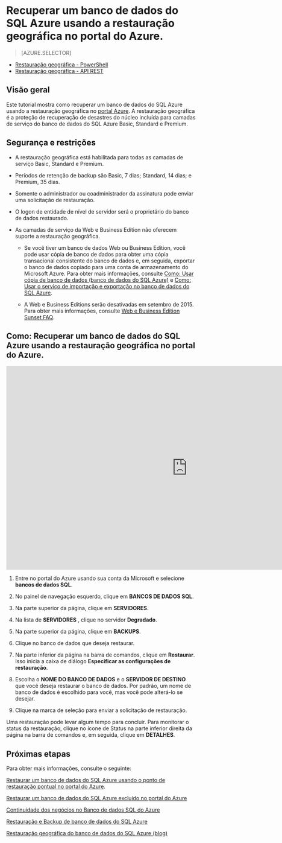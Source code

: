 <properties 
   pageTitle="Recuperar um banco de dados do SQL Azure usando a restauração geográfica no portal do Azure." 
   description="Restauração geográfica, Banco de dados SQL do Microsoft Azure, banco de dados de restauração, banco de dados de recuperação, Portal de Gerenciamento do Azure, portal do Azure" 
   services="sql-database" 
   documentationCenter="" 
   authors="elfisher" 
   manager="jeffreyg" 
   editor="v-romcal"/>

<tags
   ms.service="sql-database"
   ms.devlang="NA"
   ms.topic="article"
   ms.tgt_pltfrm="NA"
   ms.workload="storage-backup-recovery" 
   ms.date="02/24/2015"
   ms.author="elfish; v-romcal"/>

# Recuperar um banco de dados do SQL Azure usando a restauração geográfica no portal do Azure.

> [AZURE.SELECTOR]
- [Restauração geográfica - PowerShell](http://azure.microsoft.com/documentation/articles/sql-database-geo-restore-tutorial-powershell/)
- [Restauração geográfica - API REST](http://azure.microsoft.com/documentation/articles/sql-database-geo-restore-tutorial-rest/)

## Visão geral

Este tutorial mostra como recuperar um banco de dados do SQL Azure usando a restauração geográfica no [portal Azure](http://manage.windowsazure.com/). A restauração geográfica é a proteção de recuperação de desastres do núcleo incluída para camadas de serviço do banco de dados do SQL Azure Basic, Standard e Premium.

## Segurança e restrições

* A restauração geográfica está habilitada para todas as camadas de serviço Basic, Standard e Premium.

* Períodos de retenção de backup são Basic, 7 dias; Standard, 14 dias; e Premium, 35 dias.

* Somente o administrador ou coadministrador da assinatura pode enviar uma solicitação de restauração.

* O logon de entidade de nível de servidor será o proprietário do banco de dados restaurado.

* As camadas de serviço da Web e Business Edition não oferecem suporte a restauração geográfica.
 
	* Se você tiver um banco de dados Web ou Business Edition, você pode usar cópia de banco de dados para obter uma cópia transacional consistente do banco de dados e, em seguida, exportar o banco de dados copiado para uma conta de armazenamento do Microsoft Azure. Para obter mais informações, consulte [Como: Usar cópia de banco de dados (banco de dados do SQL Azure)](http://msdn.microsoft.com/library/azure/ff951631.aspx) e [Como: Usar o serviço de importação e exportação no banco de dados do SQL Azure](http://msdn.microsoft.com/library/azure/hh335292.aspx).

	* A Web e Business Editions serão desativadas em setembro de 2015. Para obter mais informações, consulte [Web e Business Edition Sunset FAQ](http://msdn.microsoft.com/library/azure/dn741330.aspx).

## Como: Recuperar um banco de dados do SQL Azure usando a restauração geográfica no portal do Azure.

<iframe src="http://channel9.msdn.com/Blogs/Windows-Azure/Restore-a-SQL-Database-Using-Geo-Restore/player" width="960" height="540" allowFullScreen frameBorder="0"></iframe>

1. Entre no portal do Azure usando sua conta da Microsoft e selecione **bancos de dados SQL**.

2. No painel de navegação esquerdo, clique em **BANCOS DE DADOS SQL**.

3. Na parte superior da página, clique em **SERVIDORES**.

4. Na lista de **SERVIDORES** , clique no servidor **Degradado**.

4. Na parte superior da página, clique em **BACKUPS**.

5. Clique no banco de dados que deseja restaurar.

6. Na parte inferior da página na barra de comandos, clique em **Restaurar**. Isso inicia a caixa de diálogo **Especificar as configurações de restauração**. 

7. Escolha o **NOME DO BANCO DE DADOS** e o **SERVIDOR DE DESTINO** que você deseja restaurar o banco de dados. Por padrão, um nome de banco de dados é escolhido para você, mas você pode alterá-lo se desejar.   

9. Clique na marca de seleção para enviar a solicitação de restauração.

Uma restauração pode levar algum tempo para concluir. Para monitorar o status da restauração, clique no ícone de Status na parte inferior direita da página na barra de comandos e, em seguida, clique em **DETALHES**.

## Próximas etapas

Para obter mais informações, consulte o seguinte: 

[Restaurar um banco de dados do SQL Azure usando o ponto de restauração pontual no portal do Azure](http://azure.microsoft.com/documentation/articles/sql-database-point-in-time-restore-tutorial-management-portal/).

[Restaurar um banco de dados do SQL Azure excluído no portal do Azure](http://azure.microsoft.com/documentation/articles/sql-database-restore-deleted-database-tutorial-management-portal/)

[Continuidade dos negócios no Banco de dados SQL do Azure](http://msdn.microsoft.com/library/azure/hh852669.aspx)

[Restauração e Backup de banco de dados do SQL Azure](http://msdn.microsoft.com/library/azure/jj650016.aspx)

[Restauração geográfica do banco de dados do SQL Azure (blog)](http://azure.microsoft.com/blog/2014/09/13/azure-sql-database-geo-restore/)
<!--HONumber=47-->
 